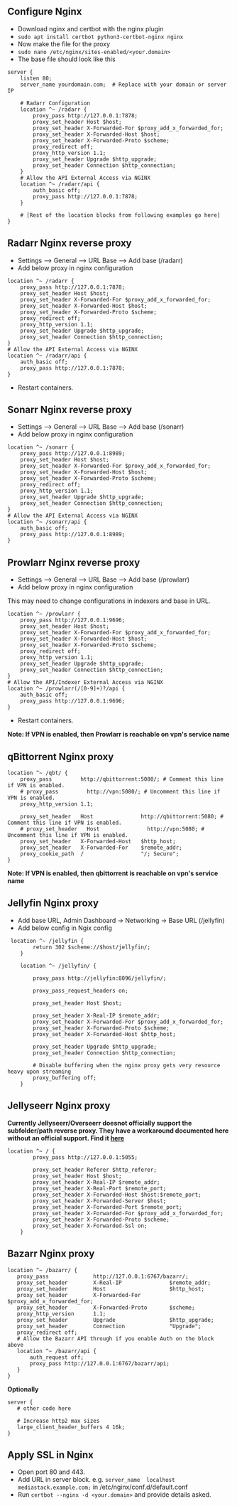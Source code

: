 ## Configure Nginx

- Download nginx and certbot with the nginx plugin
- `sudo apt install certbot python3-certbot-nginx nginx`
- Now make the file for the proxy
- `sudo nano /etc/nginx/sites-enabled/<your.domain>`
- The base file should look like this
```
server {
    listen 80;
    server_name yourdomain.com;  # Replace with your domain or server IP

    # Radarr Configuration
    location ^~ /radarr {
        proxy_pass http://127.0.0.1:7878;
        proxy_set_header Host $host;
        proxy_set_header X-Forwarded-For $proxy_add_x_forwarded_for;
        proxy_set_header X-Forwarded-Host $host;
        proxy_set_header X-Forwarded-Proto $scheme;
        proxy_redirect off;
        proxy_http_version 1.1;
        proxy_set_header Upgrade $http_upgrade;
        proxy_set_header Connection $http_connection;
    }
    # Allow the API External Access via NGINX
    location ^~ /radarr/api {
        auth_basic off;
        proxy_pass http://127.0.0.1:7878;
    }

    # [Rest of the location blocks from following examples go here]
}
```

## Radarr Nginx reverse proxy

- Settings --> General --> URL Base --> Add base (/radarr)
- Add below proxy in nginx configuration

```
location ^~ /radarr {
    proxy_pass http://127.0.0.1:7878;
    proxy_set_header Host $host;
    proxy_set_header X-Forwarded-For $proxy_add_x_forwarded_for;
    proxy_set_header X-Forwarded-Host $host;
    proxy_set_header X-Forwarded-Proto $scheme;
    proxy_redirect off;
    proxy_http_version 1.1;
    proxy_set_header Upgrade $http_upgrade;
    proxy_set_header Connection $http_connection;
}
# Allow the API External Access via NGINX
location ^~ /radarr/api {
    auth_basic off;
    proxy_pass http://127.0.0.1:7878;
}
```

- Restart containers.

## Sonarr Nginx reverse proxy

- Settings --> General --> URL Base --> Add base (/sonarr)
- Add below proxy in nginx configuration

```
location ^~ /sonarr {
    proxy_pass http://127.0.0.1:8989;
    proxy_set_header Host $host;
    proxy_set_header X-Forwarded-For $proxy_add_x_forwarded_for;
    proxy_set_header X-Forwarded-Host $host;
    proxy_set_header X-Forwarded-Proto $scheme;
    proxy_redirect off;
    proxy_http_version 1.1;
    proxy_set_header Upgrade $http_upgrade;
    proxy_set_header Connection $http_connection;
}
# Allow the API External Access via NGINX
location ^~ /sonarr/api {
    auth_basic off;
    proxy_pass http://127.0.0.1:8989;
}
```

## Prowlarr Nginx reverse proxy

- Settings --> General --> URL Base --> Add base (/prowlarr)
- Add below proxy in nginx configuration

This may need to change configurations in indexers and base in URL.

```
location ^~ /prowlarr {
    proxy_pass http://127.0.0.1:9696;
    proxy_set_header Host $host;
    proxy_set_header X-Forwarded-For $proxy_add_x_forwarded_for;
    proxy_set_header X-Forwarded-Host $host;
    proxy_set_header X-Forwarded-Proto $scheme;
    proxy_redirect off;
    proxy_http_version 1.1;
    proxy_set_header Upgrade $http_upgrade;
    proxy_set_header Connection $http_connection;
}
# Allow the API/Indexer External Access via NGINX
location ^~ /prowlarr(/[0-9]+)?/api {
    auth_basic off;
    proxy_pass http://127.0.0.1:9696;
}
```

- Restart containers.

**Note: If VPN is enabled, then Prowlarr is reachable on vpn's service name**

## qBittorrent Nginx proxy

```
location ^~ /qbt/ {
    proxy_pass         http://qbittorrent:5080/; # Comment this line if VPN is enabled.
    # proxy_pass         http://vpn:5080/; # Uncomment this line if VPN is enabled.
    proxy_http_version 1.1;

    proxy_set_header   Host               http://qbittorrent:5080; # Comment this line if VPN is enabled.
    # proxy_set_header   Host               http://vpn:5080; # Uncomment this line if VPN is enabled.
    proxy_set_header   X-Forwarded-Host   $http_host;
    proxy_set_header   X-Forwarded-For    $remote_addr;
    proxy_cookie_path  /                  "/; Secure";
}
```

**Note: If VPN is enabled, then qbittorrent is reachable on vpn's service name**

## Jellyfin Nginx proxy

- Add base URL, Admin Dashboard -> Networking -> Base URL (/jellyfin)
- Add below config in Ngix config

```
 location ^~ /jellyfin {
        return 302 $scheme://$host/jellyfin/;
    }

    location ^~ /jellyfin/ {

        proxy_pass http://jellyfin:8096/jellyfin/;

        proxy_pass_request_headers on;

        proxy_set_header Host $host;

        proxy_set_header X-Real-IP $remote_addr;
        proxy_set_header X-Forwarded-For $proxy_add_x_forwarded_for;
        proxy_set_header X-Forwarded-Proto $scheme;
        proxy_set_header X-Forwarded-Host $http_host;

        proxy_set_header Upgrade $http_upgrade;
        proxy_set_header Connection $http_connection;

        # Disable buffering when the nginx proxy gets very resource heavy upon streaming
        proxy_buffering off;
    }
```

## Jellyseerr Nginx proxy

**Currently Jellyseerr/Overseerr doesnot officially support the subfolder/path reverse proxy. They have a workaround documented here without an official support. Find it [here](https://docs.overseerr.dev/extending-overseerr/reverse-proxy)**

```
location ^~ / {
        proxy_pass http://127.0.0.1:5055;

        proxy_set_header Referer $http_referer;
        proxy_set_header Host $host;
        proxy_set_header X-Real-IP $remote_addr;
        proxy_set_header X-Real-Port $remote_port;
        proxy_set_header X-Forwarded-Host $host:$remote_port;
        proxy_set_header X-Forwarded-Server $host;
        proxy_set_header X-Forwarded-Port $remote_port;
        proxy_set_header X-Forwarded-For $proxy_add_x_forwarded_for;
        proxy_set_header X-Forwarded-Proto $scheme;
        proxy_set_header X-Forwarded-Ssl on;
    }
```

## Bazarr Nginx proxy
```
location ^~ /bazarr/ {
   proxy_pass              http://127.0.0.1:6767/bazarr/;
   proxy_set_header        X-Real-IP               $remote_addr;
   proxy_set_header        Host                    $http_host;
   proxy_set_header        X-Forwarded-For         $proxy_add_x_forwarded_for;
   proxy_set_header        X-Forwarded-Proto       $scheme;
   proxy_http_version      1.1;
   proxy_set_header        Upgrade                 $http_upgrade;
   proxy_set_header        Connection              "Upgrade";
   proxy_redirect off;
   # Allow the Bazarr API through if you enable Auth on the block above
   location ^~ /bazarr/api {
       auth_request off;
       proxy_pass http://127.0.0.1:6767/bazarr/api;
   }
}
```
**Optionally** 
```
server {
   # other code here

   # Increase http2 max sizes
   large_client_header_buffers 4 16k;
}
```
## Apply SSL in Nginx

- Open port 80 and 443.
- Add URL in server block. e.g. `server_name  localhost mediastack.example.com;` in /etc/nginx/conf.d/default.conf
- Run `certbot --nginx -d <your.domain>` and provide details asked.
